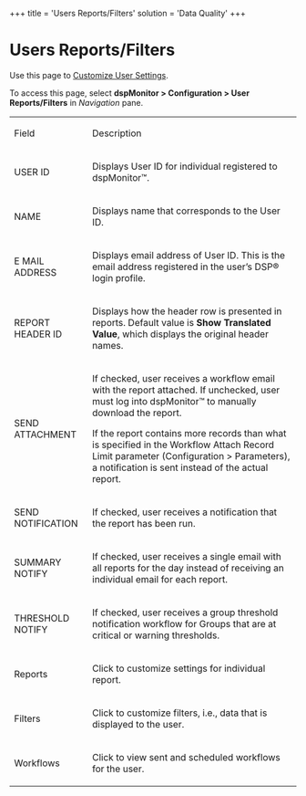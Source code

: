 +++
title = 'Users Reports/Filters'
solution = 'Data Quality'
+++

# Users Reports/Filters

<div class="use">

Use this page to [Customize User
Settings](../Use_Cases/Configure_User_Settings_Reports_and_Filters.htm#Customize_User_Settings).
 

</div>

To access this page, select **dspMonitor \> Configuration \> User
Reports/Filters** in *Navigation* pane.

<table>
<tbody>
<tr class="odd">
<td><p>Field</p></td>
<td><p>Description</p></td>
</tr>
<tr class="even">
<td><p>USER ID</p></td>
<td><p>Displays User ID for individual registered to dspMonitor™.</p></td>
</tr>
<tr class="odd">
<td><p>NAME</p></td>
<td><p>Displays name that corresponds to the User ID.</p></td>
</tr>
<tr class="even">
<td><p>E MAIL ADDRESS</p></td>
<td><p>Displays email address of User ID. This is the email address registered in the user’s DSP® login profile.</p></td>
</tr>
<tr class="odd">
<td><p>REPORT HEADER ID</p></td>
<td><p>Displays how the header row is presented in reports. Default value is <strong>Show Translated Value</strong>, which displays the original header names.</p></td>
</tr>
<tr class="even">
<td><p>SEND ATTACHMENT</p></td>
<td><p>If checked, user receives a workflow email with the report attached. If unchecked, user must log into dspMonitor™ to manually download the report.</p>
<p>If the report contains more records than what is specified in the Workflow Attach Record Limit parameter (Configuration &gt; Parameters), a notification is sent instead of the actual report.</p></td>
</tr>
<tr class="odd">
<td><p>SEND NOTIFICATION</p></td>
<td><p>If checked, user receives a notification that the report has been run.</p></td>
</tr>
<tr class="even">
<td><p>SUMMARY NOTIFY</p></td>
<td><p>If checked, user receives a single email with all reports for the day instead of receiving an individual email for each report.</p></td>
</tr>
<tr class="odd">
<td><p>THRESHOLD NOTIFY</p></td>
<td><p>If checked, user receives a group threshold notification workflow for Groups that are at critical or warning thresholds.</p></td>
</tr>
<tr class="even">
<td><p>Reports</p></td>
<td><p>Click to customize settings for individual report.</p></td>
</tr>
<tr class="odd">
<td><p>Filters</p></td>
<td><p>Click to customize filters, i.e., data that is displayed to the user.</p></td>
</tr>
<tr class="even">
<td><p>Workflows</p></td>
<td><p>Click to view sent and scheduled workflows for the user.</p></td>
</tr>
</tbody>
</table>

